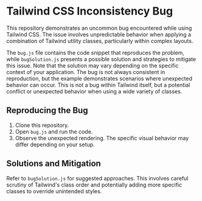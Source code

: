 # Tailwind CSS Inconsistency Bug

This repository demonstrates an uncommon bug encountered while using Tailwind CSS. The issue involves unpredictable behavior when applying a combination of Tailwind utility classes, particularly within complex layouts.

The `bug.js` file contains the code snippet that reproduces the problem, while `bugSolution.js` presents a possible solution and strategies to mitigate this issue. Note that the solution may vary depending on the specific context of your application.  The bug is not always consistent in reproduction, but the example demonstrates scenarios where unexpected behavior can occur. This is not a bug within Tailwind itself, but a potential conflict or unexpected behavior when using a wide variety of classes.

## Reproducing the Bug

1. Clone this repository.
2. Open `bug.js` and run the code.
3. Observe the unexpected rendering. The specific visual behavior may differ depending on your setup.

## Solutions and Mitigation

Refer to `bugSolution.js` for suggested approaches. This involves careful scrutiny of Tailwind's class order and potentially adding more specific classes to override unintended styles.